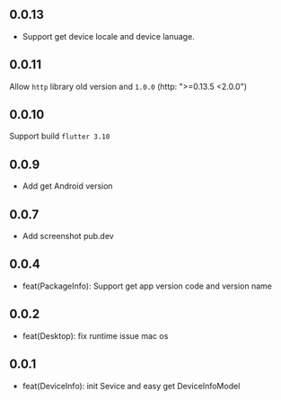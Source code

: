 ## 0.0.13
+ Support get device locale and device lanuage.

## 0.0.11
Allow `http` library old version and `1.0.0` (http: ">=0.13.5 <2.0.0")

## 0.0.10
Support build `flutter 3.10`

## 0.0.9
+ Add get Android version

## 0.0.7
+ Add screenshot pub.dev

## 0.0.4
+ feat(PackageInfo): Support get app version code and version name

## 0.0.2

+ feat(Desktop): fix runtime issue mac os 

## 0.0.1

+ feat(DeviceInfo): init Sevice and easy get DeviceInfoModel
